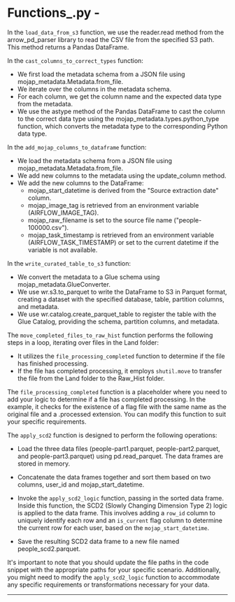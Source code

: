 # Functions_.py - 

In the `load_data_from_s3` function, we use the reader.read method from the arrow_pd_parser library to read the CSV file from the specified S3 path. This method returns a Pandas DataFrame.

In the `cast_columns_to_correct_types` function:
- We first load the metadata schema from a JSON file using mojap_metadata.Metadata.from_file.
- We iterate over the columns in the metadata schema.
- For each column, we get the column name and the expected data type from the metadata.
- We use the astype method of the Pandas DataFrame to cast the column to the correct data type using the mojap_metadata.types.python_type function, which converts the metadata type to the corresponding Python data type.

In the `add_mojap_columns_to_dataframe` function:
- We load the metadata schema from a JSON file using mojap_metadata.Metadata.from_file.
- We add new columns to the metadata using the update_column method.
- We add the new columns to the DataFrame:
    - mojap_start_datetime is derived from the "Source extraction date" column.
    - mojap_image_tag is retrieved from an environment variable (AIRFLOW_IMAGE_TAG).
    - mojap_raw_filename is set to the source file name ("people-100000.csv").
    - mojap_task_timestamp is retrieved from an environment variable (AIRFLOW_TASK_TIMESTAMP) or set to the current datetime if the variable is not available.

In the `write_curated_table_to_s3` function:
- We convert the metadata to a Glue schema using mojap_metadata.GlueConverter.
- We use wr.s3.to_parquet to write the DataFrame to S3 in Parquet format, creating a dataset with the specified database, table, partition columns, and metadata.
- We use wr.catalog.create_parquet_table to register the table with the Glue Catalog, providing the schema, partition columns, and metadata.


The `move_completed_files_to_raw_hist` function performs the following steps in a loop, iterating over files in the Land folder:
- It utilizes the `file_processing_completed` function to determine if the file has finished processing.
- If the file has completed processing, it employs `shutil.move` to transfer the file from the Land folder to the Raw_Hist folder.

The `file_processing_completed` function is a placeholder where you need to add your logic to determine if a file has completed processing. In the example, it checks for the existence of a flag file with the same name as the original file and a .processed extension. You can modify this function to suit your specific requirements.

The `apply_scd2` function is designed to perform the following operations:
- Load the three data files (people-part1.parquet, people-part2.parquet, and people-part3.parquet) using pd.read_parquet. The data frames are stored in memory.

- Concatenate the data frames together and sort them based on two columns, user_id and mojap_start_datetime.

- Invoke the `apply_scd2_logic` function, passing in the sorted data frame. Inside this function, the SCD2 (Slowly Changing Dimension Type 2) logic is applied to the data frame. This involves adding a `row_id` column to uniquely identify each row and an `is_current` flag column to determine the current row for each user, based on the `mojap_start_datetime`.

- Save the resulting SCD2 data frame to a new file named people_scd2.parquet.

It's important to note that you should update the file paths in the code snippet with the appropriate paths for your specific scenario. Additionally, you might need to modify the `apply_scd2_logic` function to accommodate any specific requirements or transformations necessary for your data.

---